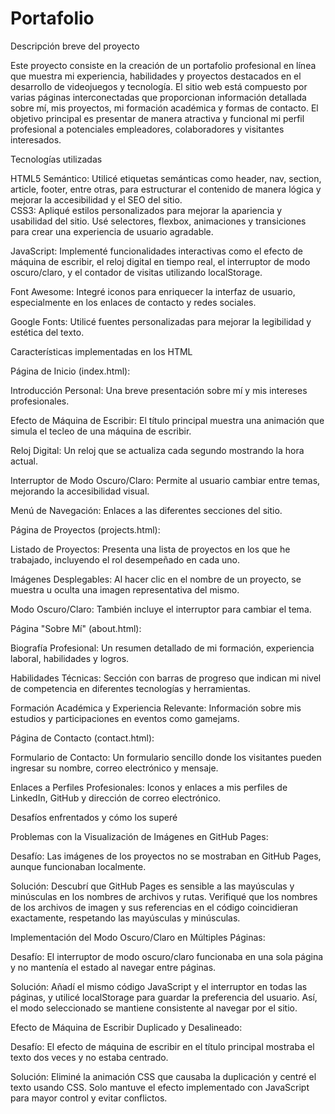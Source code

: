# Portafolio
Descripción breve del proyecto

Este proyecto consiste en la creación de un portafolio profesional en línea que muestra mi experiencia, habilidades y proyectos destacados en el desarrollo de videojuegos y tecnología. El sitio web está compuesto por varias páginas interconectadas que proporcionan información detallada sobre mí, mis proyectos, mi formación académica y formas de contacto. El objetivo principal es presentar de manera atractiva y funcional mi perfil profesional a potenciales empleadores, colaboradores y visitantes interesados.

Tecnologías utilizadas

HTML5 Semántico: Utilicé etiquetas semánticas como header, nav, section, article, footer, entre otras, para estructurar el contenido de manera lógica y mejorar la accesibilidad y el SEO del sitio.                                                                           
CSS3: Apliqué estilos personalizados para mejorar la apariencia y usabilidad del sitio. Usé selectores, flexbox, animaciones y transiciones para crear una experiencia de usuario agradable.

JavaScript: Implementé funcionalidades interactivas como el efecto de máquina de escribir, el reloj digital en tiempo real, el interruptor de modo oscuro/claro, y el contador de visitas utilizando localStorage.

Font Awesome: Integré iconos para enriquecer la interfaz de usuario, especialmente en los enlaces de contacto y redes sociales.

Google Fonts: Utilicé fuentes personalizadas para mejorar la legibilidad y estética del texto.

Características implementadas en los HTML

Página de Inicio (index.html):

Introducción Personal: Una breve presentación sobre mí y mis intereses profesionales.

Efecto de Máquina de Escribir: El título principal muestra una animación que simula el tecleo de una máquina de escribir.

Reloj Digital: Un reloj que se actualiza cada segundo mostrando la hora actual.

Interruptor de Modo Oscuro/Claro: Permite al usuario cambiar entre temas, mejorando la accesibilidad visual.

Menú de Navegación: Enlaces a las diferentes secciones del sitio.

Página de Proyectos (projects.html):

Listado de Proyectos: Presenta una lista de proyectos en los que he trabajado, incluyendo el rol desempeñado en cada uno.

Imágenes Desplegables: Al hacer clic en el nombre de un proyecto, se muestra u oculta una imagen representativa del mismo.

Modo Oscuro/Claro: También incluye el interruptor para cambiar el tema.

Página "Sobre Mí" (about.html):

Biografía Profesional: Un resumen detallado de mi formación, experiencia laboral, habilidades y logros.

Habilidades Técnicas: Sección con barras de progreso que indican mi nivel de competencia en diferentes tecnologías y herramientas.

Formación Académica y Experiencia Relevante: Información sobre mis estudios y participaciones en eventos como gamejams.


Página de Contacto (contact.html):

Formulario de Contacto: Un formulario sencillo donde los visitantes pueden ingresar su nombre, correo electrónico y mensaje.

Enlaces a Perfiles Profesionales: Iconos y enlaces a mis perfiles de LinkedIn, GitHub y dirección de correo electrónico.

Desafíos enfrentados y cómo los superé

Problemas con la Visualización de Imágenes en GitHub Pages:

Desafío: Las imágenes de los proyectos no se mostraban en GitHub Pages, aunque funcionaban localmente.

Solución: Descubrí que GitHub Pages es sensible a las mayúsculas y minúsculas en los nombres de archivos y rutas. Verifiqué que los nombres de los archivos de imagen y sus referencias en el código coincidieran exactamente, respetando las mayúsculas y minúsculas.

Implementación del Modo Oscuro/Claro en Múltiples Páginas:

Desafío: El interruptor de modo oscuro/claro funcionaba en una sola página y no mantenía el estado al navegar entre páginas.

Solución: Añadí el mismo código JavaScript y el interruptor en todas las páginas, y utilicé localStorage para guardar la preferencia del usuario. Así, el modo seleccionado se mantiene consistente al navegar por el sitio.

Efecto de Máquina de Escribir Duplicado y Desalineado: 

Desafío: El efecto de máquina de escribir en el título principal mostraba el texto dos veces y no estaba centrado.

Solución: Eliminé la animación CSS que causaba la duplicación y centré el texto usando CSS. Solo mantuve el efecto implementado con JavaScript para mayor control y evitar conflictos.
